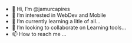 - 👋 Hi, I’m @jamurcapires
- 👀 I’m interested in WebDev and Mobile
- 🌱 I’m currently learning a litle of all...
- 💞️ I’m looking to collaborate on Learning tools...
- 📫 How to reach me ...

<!---
jamurcapires/jamurcapires is a ✨ special ✨ repository because its `README.md` (this file) appears on your GitHub profile.
You can click the Preview link to take a look at your changes.
--->
